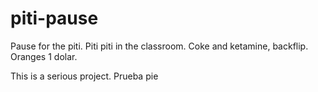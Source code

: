 # piti-pause
Pause for the piti. Piti piti in the classroom. Coke and ketamine, backflip. Oranges 1 dolar.

This is a serious project.
Prueba pie
